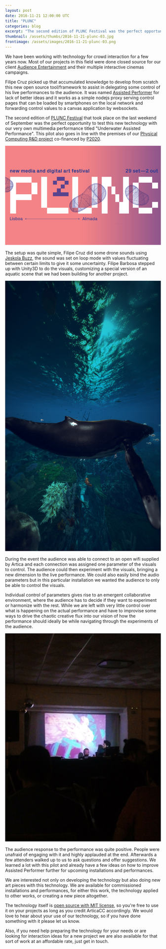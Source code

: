 ```yaml
---
layout: post
date: 2016-11-21 12:00:00 UTC
title: "PLUNC"
categories: blog
excerpt: "The second edition of PLUNC Festival was the perfect opportunity to test our latest open source framework \"Assisted Performer\" with our very own multimedia performance."
thumbnail: /assets/thumbs/2016-11-21-plunc-03.jpg
frontimage: /assets/images/2016-11-21-plunc-03.png
---
```


We have been working with technology for crowd interaction for a few years now. Most of our projects in this field were done closed source for our client [Audience Entertainment][1] and their multiple interactive cinemas campaigns.

Filipe Cruz picked up that accumulated knowledge to develop from scratch this new open source tool/framework to assist in delegating some control of his live performances to the audience. It was named [Assisted Performer][3] for lack of better ideas and it works as a simple nodejs proxy serving control pages that can be loaded by smartphones on the local network and forwarding control values to a canvas application by websockets.

The second edition of [PLUNC Festival][2] that took place on the last weekend of September was the perfect opportunity to test this new technology with our very own multimedia performance titled "Underwater Assisted Performance". This pilot also goes in line with the premises of our [Physical Computing R&D project][4] co-financed by [P2020][5].

![](/assets/images/2016-11-21-plunc-03.png)

The setup was quite simple, Filipe Cruz did some drone sounds using [Jeskola Buzz][6], the sound was set on loop mode with values fluctuating between certain limits to give it some uncertainty. Filipe Barbosa stepped up with Unity3D to do the visuals, customizing a special version of an aquatic scene that we had been building for another project.

![](/assets/images/2016-11-21-plunc-02.jpg)

During the event the audience was able to connect to an open wifi supplied by Artica and each connection was assigned one parameter of the visuals to control. The audience could then experiment with the visuals, bringing a new dimension to the live performance. We could also easily bind the audio parameters but in this particular installation we wanted the audience to only be able to control the visuals.

Individual control of parameters gives rise to an emergent collaborative environment, where the audience has to decide if they want to experiment or harmonize with the rest. While we are left with very little control over what is happening on the actual performance and have to improvise some ways to drive the chaotic creative flux into our vision of how the performance should ideally be while navigating through the experiments of the audience.

![](/assets/images/2016-11-21-plunc-01.jpg)

The audience response to the performance was quite positive. People were unafraid of engaging with it and highly applauded at the end. Afterwards a few attenders walked up to us to ask questions and offer suggestions. We learned a lot with this pilot and already have a few ideas on how to improve Assisted Performer further for upcoming installations and performances.

We are interested not only on developing the technology but also doing new art pieces with this technology. We are available for commissioned installations and performances, for either this work, the technology applied to other works, or creating a new piece altogether.

The technology itself is [open source with MIT license][3], so you're free to use it on your projects as long as you credit ArticaCC accordingly. We would love to hear about your use of our technology, so if you have done something with it please let us know.

Also, if you need help preparing the technology for your needs or are looking for interaction ideas for a new project we are also available for that sort of work at an affordable rate, just get in touch.

[1]: https://techcrunch.com/tag/audience-entertainment/
[2]: http://www.plunc.pt/
[3]: https://github.com/artica/assisted_performer
[4]: http://artica.cc/red/2016/08/16/p2020-physical-computing.html
[5]: https://www.portugal2020.pt/Portal2020
[6]: http://jeskola.net/buzz/
